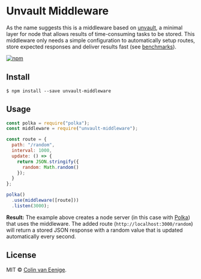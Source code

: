 <h1>Unvault Middleware</h1>

As the name suggests this is a middleware based on [unvault](https://github.com/vaneenige/unvault), a minimal layer for node that allows results of time-consuming tasks to be stored. This middleware only needs a simple configuration to automatically setup routes, store expected responses and deliver results fast (see [benchmarks](https://github.com/vaneenige/unvault#benchmarks)).

<a href="https://www.npmjs.org/package/unvault-middleware">
  <img src="https://img.shields.io/npm/v/unvault-middleware.svg?style=flat" alt="npm">
</a>

## Install

```
$ npm install --save unvault-middleware
```

## Usage

```js
const polka = require("polka");
const middleware = require("unvault-middleware");

const route = {
  path: "/random",
  interval: 1000,
  update: () => {
    return JSON.stringify({
      random: Math.random()
    });
  }
};

polka()
  .use(middleware([route]))
  .listen(3000);
```

**Result:** The example above creates a node server (in this case with [Polka](https://github.com/lukeed/polka)) that uses the middleware. The added route (`http://localhost:3000/random`) will return a stored JSON response with a random value that is updated automatically every second.

## License

MIT © [Colin van Eenige](https://use-the-platform.com).
